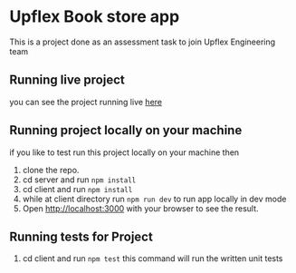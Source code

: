 # Upflex Book store app
This is a project done as an assessment task to join Upflex Engineering team

## Running live project
you can see the project running live [here](https://upflex-book-store.vercel.app/)

## Running project locally on your machine
if you like to test run this project locally on your machine then

1. clone the repo.
2. cd server and run `npm install`
3. cd client and run `npm install`
3. while at client directory run `npm run dev` to run app locally in dev mode
4. Open [http://localhost:3000](http://localhost:3000) with your browser to see the result.

## Running tests for Project

1. cd client and run `npm test` this command will run the written unit tests
